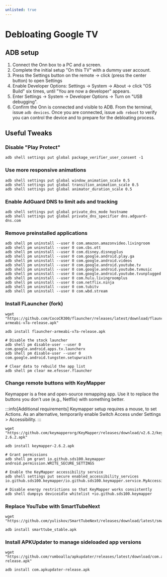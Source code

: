 ```yaml
---
unlisted: true
---
```



# Debloating Google TV

## ADB setup

1. Connect the Onn box to a PC and a screen.
2. Complete the initial setup "On this TV" with a dummy user account. 
3. Press the Settings button on the remote -> click (press the center button) to open Settings 
4. Enable Developer Options: Settings -> System -> About -> click "OS Build" six times, until "You are now a developer" appears.
5. Enter Settings -> System -> Developer Options -> Turn on "USB debugging".
6. Confirm the Onn is connected and visible to ADB. From the terminal, issue `adb devices`.
   Once you are connected, issue `adb reboot` to verify you can control the device and to prepare for the debloating process.

## Useful Tweaks

### Disable "Play Protect"

```shell
adb shell settings put global package_verifier_user_consent -1
```

### Use more responsive animations

```shell
adb shell settings put global window_animation_scale 0.5
adb shell settings put global transition_animation_scale 0.5
adb shell settings put global animator_duration_scale 0.5
```

### Enable AdGuard DNS to limit ads and tracking

```shell
adb shell settings put global private_dns_mode hostname
adb shell settings put global private_dns_specifier dns.adguard-dns.com
```

### Remove preinstalled applications

```shell
adb shell pm uninstall --user 0 com.amazon.amazonvideo.livingroom
adb shell pm uninstall --user 0 com.cbs.ott
adb shell pm uninstall --user 0 com.disney.disneyplus
adb shell pm uninstall --user 0 com.google.android.play.ga
adb shell pm uninstall --user 0 com.google.android.videos 
adb shell pm uninstall --user 0 com.google.android.youtube.tv 
adb shell pm uninstall --user 0 com.google.android.youtube.tvmusic 
adb shell pm uninstall --user 0 com.google.android.youtube.tvunplugged 
adb shell pm uninstall --user 0 com.hulu.livingroomplus
adb shell pm uninstall --user 0 com.netflix.ninja 
adb shell pm uninstall --user 0 com.tubitv
adb shell pm uninstall --user 0 com.wbd.stream
```

### Install FLauncher (fork)

```shell
wget "https://github.com/CocoCR300/flauncher/releases/latest/download/flauncher-armeabi-v7a-release.apk"

adb install flauncher-armeabi-v7a-release.apk

# Disable the stock launcher
adb shell pm disable-user --user 0 com.google.android.apps.tv.launcherx
adb shell pm disable-user --user 0 com.google.android.tungsten.setupwraith

# Clear data to rebuild the app list
adb shell pm clear me.efesser.flauncher
```

### Change remote buttons with KeyMapper

Keymapper is a free and open-source remapping app. Use it to replace the buttons you don't use (e.g., Netflix) with something better.

:::info[Additional requirements]
Keymapper setup requires a mouse, to set Actions. As an alternative, temporarily enable Switch Access under Settings > Accessibility.
:::

```shell
wget "https://github.com/keymapperorg/KeyMapper/releases/download/v2.6.2/keymapper-2.6.2.apk"

adb install keymapper-2.6.2.apk

# Grant permissions
adb shell pm grant io.github.sds100.keymapper android.permission.WRITE_SECURE_SETTINGS

# Enable the KeyMapper accessibility service
adb shell settings put secure enabled_accessibility_services io.github.sds100.keymapper/io.github.sds100.keymapper.service.MyAccessibilityService

# Disable energy restrictions so that KeyMapper works consistently
adb shell dumpsys deviceidle whitelist +io.github.sds100.keymapper
```

### Replace YouTube with SmartTubeNext

```shell
wget "https://github.com/yuliskov/SmartTubeNext/releases/download/latest/smarttube_stable.apk"

adb install smarttube_stable.apk
```

### Install APKUpdater to manage sideloaded app versions

```shell
wget "https://github.com/rumboalla/apkupdater/releases/latest/download/com.apkupdater-release.apk"

adb install com.apkupdater-release.apk
```